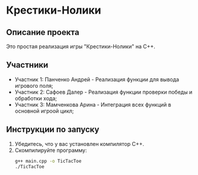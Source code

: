 # Крестики-Нолики 

## Описание проекта 
Это простая реализация игры "Крестики-Нолики" на C++. 

## Участники 
- Участник 1: Панченко Андрей - Реализация функции для вывода игрового поля; 
- Участник 2: Сафоев Далер - Реализация функции проверки победы и обработки хода;
- Участник 3: Мамченкова Арина - Интеграция всех функций в основной игроой цикл;

## Инструкции по запуску 
1. Убедитесь, что у вас установлен компилятор C++. 
2. Скомпилируйте программу: 
   ```bash 
   g++ main.cpp -o TicTacToe
   ./TicTacToe
